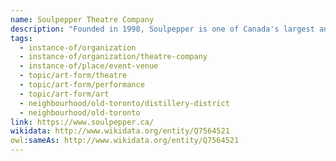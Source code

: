 ```yaml
---
name: Soulpepper Theatre Company
description: "Founded in 1998, Soulpepper is one of Canada's largest and most celebrated not-for-profit theatre companies. Based at the Young Centre for the Performing Arts in Toronto's Distillery District, Soulpepper produces an ambitious year-round season featuring bold reinterpretations of classic works, vibrant new Canadian plays, and innovative contemporary productions. The company is known for its large ensemble of artists and commitment to nurturing theatrical talent."
tags:
  - instance-of/organization
  - instance-of/organization/theatre-company
  - instance-of/place/event-venue
  - topic/art-form/theatre
  - topic/art-form/performance
  - topic/art-form/art
  - neighbourhood/old-toronto/distillery-district
  - neighbourhood/old-toronto
link: https://www.soulpepper.ca/
wikidata: http://www.wikidata.org/entity/Q7564521
owl:sameAs: http://www.wikidata.org/entity/Q7564521
---
```

